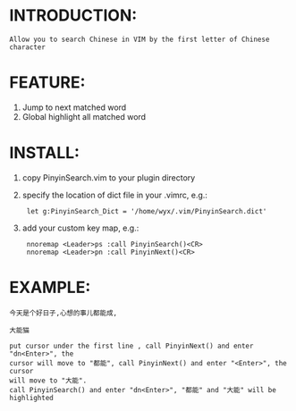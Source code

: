 INTRODUCTION:
=============
	Allow you to search Chinese in VIM by the first letter of Chinese character

FEATURE:
========
1. Jump to next matched word
2. Global highlight all matched word

INSTALL:
========

1. copy PinyinSearch.vim to your plugin directory

2. specify the location of dict file in your .vimrc, e.g.:

		let g:PinyinSearch_Dict = '/home/wyx/.vim/PinyinSearch.dict'

3. add your custom key map, e.g.:

		nnoremap <Leader>ps :call PinyinSearch()<CR>
		nnoremap <Leader>pn :call PinyinNext()<CR>

EXAMPLE:
========
	今天是个好日子,心想的事儿都能成,

	大能猫

	put cursor under the first line , call PinyinNext() and enter "dn<Enter>", the
	cursor will move to "都能", call PinyinNext() and enter "<Enter>", the cursor
	will move to "大能".
	call PinyinSearch() and enter "dn<Enter>", "都能" and "大能" will be
	highlighted

